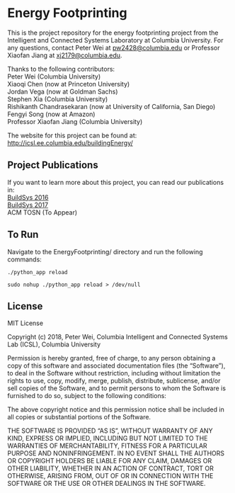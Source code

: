 # Energy Footprinting
This is the project repository for the energy footprinting project from the Intelligent and Connected Systems Laboratory at Columbia University. For any questions, contact Peter Wei at pw2428@columbia.edu or Professor Xiaofan Jiang at xj2179@columbia.edu.

Thanks to the following contributors:  
Peter Wei (Columbia University)  
Xiaoqi Chen (now at Princeton University)  
Jordan Vega (now at Goldman Sachs)  
Stephen Xia (Columbia University)  
Rishikanth Chandrasekaran (now at University of California, San Diego)  
Fengyi Song (now at Amazon)  
Professor Xiaofan Jiang (Columbia University)  

The website for this project can be found at:
http://icsl.ee.columbia.edu/buildingEnergy/

## Project Publications
If you want to learn more about this project, you can read our publications in:  
[BuildSys 2016](https://dl.acm.org/citation.cfm?id=2996412)  
[BuildSys 2017](https://dl.acm.org/citation.cfm?id=3137150)  
ACM TOSN (To Appear)

## To Run
Navigate to the EnergyFootprinting/ directory and run the following commands:
~~~~
./python_app reload

sudo nohup ./python_app reload > /dev/null
~~~~

## License
MIT License

Copyright (c) 2018, Peter Wei, Columbia Intelligent and Connected Systems Lab (ICSL), Columbia University

Permission is hereby granted, free of charge, to any person obtaining a copy
of this software and associated documentation files (the “Software”), to deal
in the Software without restriction, including without limitation the rights
to use, copy, modify, merge, publish, distribute, sublicense, and/or sell
copies of the Software, and to permit persons to whom the Software is
furnished to do so, subject to the following conditions:

The above copyright notice and this permission notice shall be included in all
copies or substantial portions of the Software.

THE SOFTWARE IS PROVIDED “AS IS”, WITHOUT WARRANTY OF ANY KIND, EXPRESS OR
IMPLIED, INCLUDING BUT NOT LIMITED TO THE WARRANTIES OF MERCHANTABILITY,
FITNESS FOR A PARTICULAR PURPOSE AND NONINFRINGEMENT. IN NO EVENT SHALL THE
AUTHORS OR COPYRIGHT HOLDERS BE LIABLE FOR ANY CLAIM, DAMAGES OR OTHER
LIABILITY, WHETHER IN AN ACTION OF CONTRACT, TORT OR OTHERWISE, ARISING FROM,
OUT OF OR IN CONNECTION WITH THE SOFTWARE OR THE USE OR OTHER DEALINGS IN THE
SOFTWARE.

